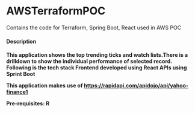 # AWSTerraformPOC
Contains the code for Terraform, Spring Boot, React used in AWS POC<br/>
<h4>Description<h4>
This application shows the top trending ticks and watch lists.There is a drilldown to show the individual performance of selected record.<br/>
Following is the tech stack
 Frontend developed using React
 APIs using Sprint Boot
 
<b>This application makes use of https://rapidapi.com/apidojo/api/yahoo-finance1 </b> <br/>

Pre-requisites:
R
